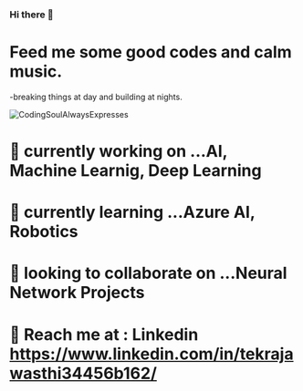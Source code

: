 ### Hi there 👋
# Feed me some good codes and calm music.
  -breaking things at day and building at nights.
<!--
**Tekraj15/Tekraj15** is a ✨ _special_ ✨ repository because its `README.md` (this file) appears on your GitHub profile.

Here are some ideas to get you started:

- 🔭 I’m currently working on ...
- 🌱 I’m currently learning ...
- 👯 I’m looking to collaborate on ...
- 🤔 I’m looking for help with ...
- 💬 Ask me about ...
- 📫 How to reach me: ...
- 😄 Pronouns: ...
- ⚡ Fun fact: ...
-->
![CodingSoulAlwaysExpresses](https://user-images.githubusercontent.com/38464224/87760321-31a1eb00-c82d-11ea-8523-0e0ff0dc07d4.jpg)

# 🔭 currently working on ...AI, Machine Learnig, Deep Learning
# 🌱 currently learning ...Azure AI, Robotics
# 👯 looking to collaborate on ...Neural Network Projects
# 💬 Reach me at : Linkedin https://www.linkedin.com/in/tekrajawasthi34456b162/

